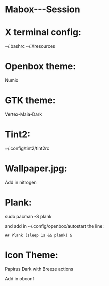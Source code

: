 # Mabox---Session

# X terminal config: 

~/.bashrc ~/.Xresources

# Openbox theme: 

Numix

# GTK theme: 

Vertex-Maia-Dark

# Tint2:

~/.config/tint2/tint2rc

# Wallpaper.jpg:

Add in nitrogen

# Plank:

sudo pacman -S plank

and add in ~/.config/openbox/autostart the line:

`## Plank
(sleep 1s && plank) &`

# Icon Theme:

Papirus Dark with Breeze actions

Add in obconf


